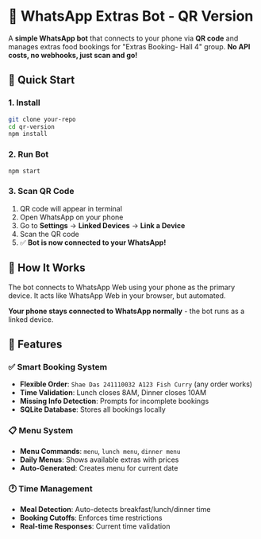 # 📱 WhatsApp Extras Bot - QR Version

A **simple WhatsApp bot** that connects to your phone via **QR code** and manages extras food bookings for "Extras Booking- Hall 4" group. **No API costs, no webhooks, just scan and go!**


## 🚀 **Quick Start**

### **1. Install**
```bash
git clone your-repo
cd qr-version
npm install
```

### **2. Run Bot**
```bash
npm start
```

### **3. Scan QR Code**
1. QR code will appear in terminal
2. Open WhatsApp on your phone
3. Go to **Settings** → **Linked Devices** → **Link a Device**
4. Scan the QR code
5. ✅ **Bot is now connected to your WhatsApp!**

## 📱 **How It Works**

The bot connects to WhatsApp Web using your phone as the primary device. It acts like WhatsApp Web in your browser, but automated.

**Your phone stays connected to WhatsApp normally** - the bot runs as a linked device.

## 🎯 **Features**

### ✅ **Smart Booking System**
- **Flexible Order**: `Shae Das 241110032 A123 Fish Curry` (any order works)
- **Time Validation**: Lunch closes 8AM, Dinner closes 10AM
- **Missing Info Detection**: Prompts for incomplete bookings
- **SQLite Database**: Stores all bookings locally

### 📋 **Menu System**
- **Menu Commands**: `menu`, `lunch menu`, `dinner menu`
- **Daily Menus**: Shows available extras with prices
- **Auto-Generated**: Creates menu for current date

### 🕐 **Time Management**  
- **Meal Detection**: Auto-detects breakfast/lunch/dinner time
- **Booking Cutoffs**: Enforces time restrictions
- **Real-time Responses**: Current time validation

